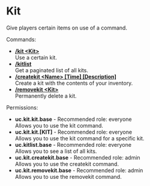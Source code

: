 Kit
====
Give players certain items on use of a command.

Commands: <br>
* **[/kit \<Kit\>](../commands/kit.md)**<br>Use a certain kit.
* **[/kitlist](../commands/kitlist.md)**<br>Get a paginated list of all kits.
* **[/createkit \<Name\> \[Time\] \[Description\]](../commands/createkit.md)**<br>Create a kit with the contents of your inventory.
* **[/removekit \<Kit\>](../commands/removekit.md)**<br>Permanently delete a kit.

Permissions: <br>
* **uc.kit.kit.base** - Recommended role: everyone<br>Allows you to use the kit command.
* **uc.kit.kit.[KIT]** - Recommended role: everyone<br>Allows you to use the kit command for a specific kit.
* **uc.kitlist.base** - Recommended role: everyone<br>Allows you to see a list of all kits.
* **uc.kit.createkit.base** - Recommended role: admin<br>Allows you to use the createkit command.
* **uc.kit.removekit.base** - Recommended role: admin<br>Allows you to use the removekit command.
